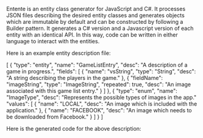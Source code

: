 Entente is an entity class generator for JavaScript and C#. It processes JSON
files describing the desired entity classes and generates objects which are
immutable by default and can be constructed by following a Builder pattern. It
generates a C# version and a Javascript version of each entity with an
identical API. In this way, code can be written in either language to interact
with the entities.

Here is an example entity description file:

[
  {
    "type": "entity",
    "name": "GameListEntry",
    "desc": "A description of a game in progress.",
    "fields": [
      {
        "name": "vsString",
        "type": "String",
        "desc": "A string describing the players in the game."
      },
      {
        "fieldName": "imageString",
        "type": "ImageString",
        "repeated": true,
        "desc": "An image associated with this game list entry."
      }
    ]
  },
  {
    "type": "enum",
    "name": "ImageType",
    "desc": "Represents the possible types of images in the app."
    "values": [
      {
        "name": "LOCAL",
        "desc": "An image which is included with the application."
      },
      {
        "name": "FACEBOOK",
        "desc": "An image which needs to be downloaded from Facebook."
      }
    ]
  }
]

Here is the generated code for the above description:
